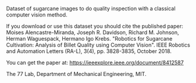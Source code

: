 Dataset of sugarcane images to do quality inspection with a classical computer vision method.

If you download or use this dataset you should cite the published paper:
Moises Alencastre-Miranda, Joseph R. Davidson, Richard M. Johnson, Herman Waguespack, Hermano Igo Krebs. "Robotics for Sugarcane Cultivation: Analysis of Billet Quality using Computer Vision". IEEE Robotics and Automation Letters (RA-L), 3(4), pp. 3828-3835, October 2018.

You can get the paper at: https://ieeexplore.ieee.org/document/8412587

The 77 Lab, Department of Mechanical Engineering, MIT.
